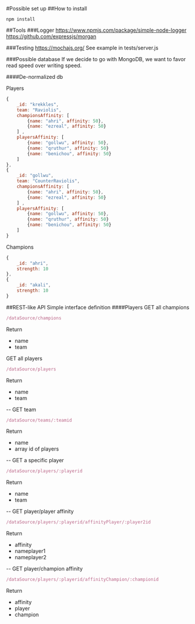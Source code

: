 #Possible set up
##How to install 
~~~
npm install
~~~

##Tools
###Logger
https://www.npmjs.com/package/simple-node-logger
https://github.com/expressjs/morgan

###Testing
https://mochajs.org/
See example in tests/server.js

###Possible database
If we decide to go with MongoDB, we want to favor read speed over writing speed.

####De-normalized db

Players
~~~~javascript
{
    _id: "krekkles", 
    team: "Raviolis",
    championsAffinity: [
        {name: "ahri", affinity: 50},
        {name: "ezreal", affinity: 50}
    ] , 
    playersAffinity: [
        {name: "gollwu", affinity: 50},
        {name: "qruthur", affinity: 50}
        {name: "benichou", affinity: 50}
    ]
},
{
    _id: "gollwu", 
    team: "CounterRaviolis",
    championsAffinity: [
        {name: "ahri", affinity: 50},
        {name: "ezreal", affinity: 50}
    ] , 
    playersAffinity: [
        {name: "gollwu", affinity: 50},
        {name: "qruthur", affinity: 50}
        {name: "benichou", affinity: 50}
    ]
}
~~~~

Champions
~~~~javascript
{
    _id: "ahri", 
    strength: 10
},
{
    _id: "akali", 
    strength: 10
}
~~~~


##REST-like API
Simple interface definition
####Players
GET all champions
~~~~javascript
/dataSource/champions
~~~~
Return 
* name
* team

GET all players
~~~~javascript
/dataSource/players
~~~~
Return 
* name
* team

--
GET team
~~~~javascript
/dataSource/teams/:teamid
~~~~
Return 
* name
* array id of players

--
GET a specific player
~~~~javascript
/dataSource/players/:playerid
~~~~
Return 
* name
* team

--
GET player/player affinity
~~~~javascript
/dataSource/players/:playerid/affinityPlayer/:player2id
~~~~
Return
* affinity
* nameplayer1
* nameplayer2

--
GET player/champion affinity
~~~~javascript
/dataSource/players/:playerid/affinityChampion/:championid
~~~~
Return
* affinity
* player
* champion

